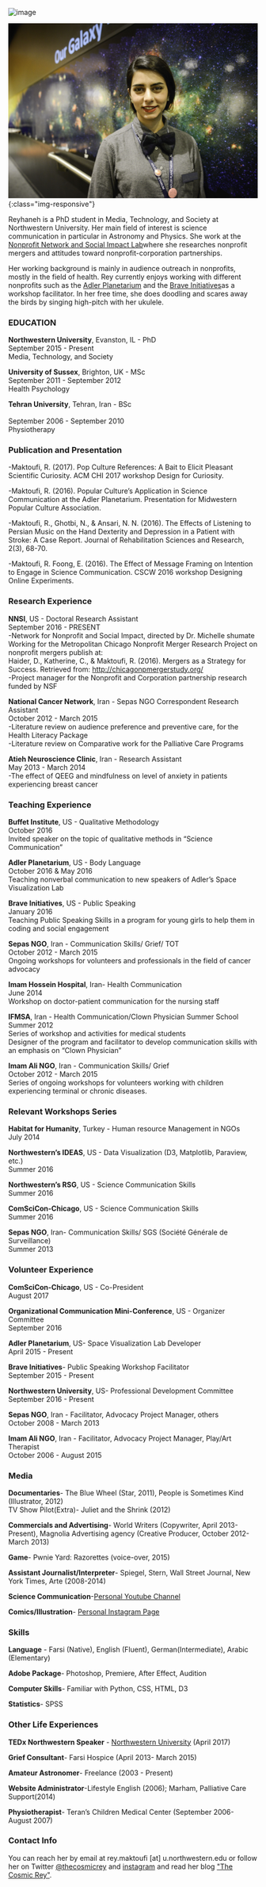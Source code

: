 ![image](https://pbs.twimg.com/profile_images/731982661351309312/4Rvyktxj.jpg)

![image](https://github.com/reymaktoufi/Reyhaneh-Maktoufi/blob/master/Volunteer%202017_Ten.jpg){:class="img-responsive"}

Reyhaneh is a PhD student in Media, Technology, and Society at Northwestern University. Her main field of interest is science communication in particular in Astronomy and Physics. She work at the [Nonprofit Network and Social Impact Lab](https://nnsi.northwestern.edu/about-us/people-2/)where she researches nonprofit mergers and attitudes toward nonprofit-corporation partnerships.

Her working background is mainly in audience outreach in nonprofits, mostly in the field of health. Rey currently enjoys working with different nonprofits such as the [Adler Planetarium](http://www.adlerplanetarium.org/#0m5qPHF4VP2Hw1TA.97) and the [Brave Initiatives](https://www.braveinitiatives.com/the-brave-team.html)as a workshop facilitator. In her free time, she does doodling and scares away the birds by singing high-pitch with her ukulele.


### EDUCATION

**Northwestern University**, Evanston, IL - PhD<br>
September  2015 - Present<br>
Media, Technology, and Society<br>

**University of Sussex**, Brighton, UK - MSc<br>
September 2011 - September 2012<br>
Health Psychology<br>

**Tehran University**, Tehran, Iran - BSc<br>                                     	
September 2006 - September 2010<br>
Physiotherapy<br>

### Publication and Presentation

-Maktoufi, R. (2017). Pop Culture References: A Bait to Elicit Pleasant Scientific Curiosity. ACM CHI 2017 workshop Design for Curiosity.<br>

-Maktoufi, R. (2016). Popular Culture’s Application in Science Communication at the Adler Planetarium. Presentation for Midwestern Popular Culture Association.<br>

-Maktoufi, R., Ghotbi, N., & Ansari, N. N. (2016). The Effects of Listening to Persian Music on the Hand Dexterity and Depression in a Patient with Stroke: A Case Report. Journal of Rehabilitation Sciences and Research, 2(3), 68-70.<br>

-Maktoufi, R. Foong, E. (2016). The Effect of Message Framing on Intention to Engage in Science Communication. CSCW 2016 workshop Designing Online Experiments.<br>

### Research Experience

**NNSI**, US - Doctoral Research Assistant<br>
September 2016 - PRESENT<br>
-Network for Nonprofit and Social Impact, directed by Dr. Michelle shumate<br> 
Working for the Metropolitan Chicago Nonprofit Merger Research Project on nonprofit mergers publish at:<br>
Haider, D., Katherine, C., & Maktoufi, R. (2016). Mergers as a Strategy for Success. Retrieved from: http://chicagonpmergerstudy.org/<br>
-Project manager for the Nonprofit and Corporation partnership research funded by NSF<br>

**National Cancer Network**, Iran - Sepas NGO Correspondent Research Assistant<br>
October 2012 - March 2015<br>
-Literature review on audience preference and preventive care, for the Health Literacy Package <br>
-Literature review on Comparative work for the Palliative Care Programs <br>

**Atieh Neuroscience Clinic**, Iran - Research Assistant<br>
May 2013 - March 2014<br>
-The effect of QEEG and mindfulness on level of anxiety in patients experiencing breast cancer<br>

### Teaching Experience

**Buffet Institute**, US - Qualitative Methodology<br>
October 2016 <br>
Invited speaker on the topic of qualitative methods in “Science Communication”<br>

**Adler Planetarium**, US - Body Language<br>
October 2016 & May 2016<br>
Teaching nonverbal communication to new speakers of Adler’s Space Visualization Lab<br>

**Brave Initiatives**, US - Public Speaking<br>
January 2016<br>
Teaching Public Speaking Skills in a program for young girls to help them in coding and social engagement<br>

**Sepas NGO**, Iran - Communication Skills/ Grief/ TOT<br>
October 2012 - March 2015<br>
Ongoing workshops for volunteers and professionals in the field of cancer advocacy <br>

**Imam Hossein Hospital**, Iran- Health Communication<br>
June 2014<br>
Workshop on doctor-patient communication for the nursing staff<br>

**IFMSA**, Iran - Health Communication/Clown Physician Summer School<br>
Summer 2012<br>
Series of workshop and activities for medical students<br>
Designer of the program and facilitator to develop communication skills with an emphasis on “Clown Physician” <br>

**Imam Ali NGO**, Iran - Communication Skills/ Grief<br>
October 2012 - March 2015<br>
Series of ongoing workshops for volunteers working with children experiencing terminal or chronic diseases.<br>

### Relevant Workshops Series

**Habitat for Humanity**, Turkey - Human resource Management in NGOs<br>
July 2014<br>

**Northwestern’s IDEAS**, US - Data Visualization (D3, Matplotlib, Paraview, etc.)<br>
Summer 2016<br>

**Northwestern’s RSG**, US - Science Communication Skills<br>
Summer 2016<br>

**ComSciCon-Chicago**, US - Science Communication Skills<br>
Summer 2016<br>

**Sepas NGO**, Iran- Communication Skills/ SGS (Société Générale de Surveillance)<br>
Summer 2013<br>

### Volunteer Experience

**ComSciCon-Chicago**, US - Co-President<br>
August 2017<br>

**Organizational Communication Mini-Conference**, US - Organizer Committee<br>
September 2016<br>

**Adler Planetarium**, US- Space Visualization Lab Developer<br>
April 2015 - Present<br>

**Brave Initiatives**- Public Speaking Workshop Facilitator<br>
September 2015 - Present<br>

**Northwestern University**, US-  Professional Development Committee <br>
September 2016 - Present<br>

**Sepas NGO**, Iran - Facilitator, Advocacy Project Manager, others<br>
October 2008 - March 2013<br>

**Imam Ali NGO**, Iran - Facilitator, Advocacy Project Manager, Play/Art Therapist<br>
October 2006 - August 2015<br>

### Media

**Documentaries**- The Blue Wheel (Star, 2011), People is Sometimes Kind (Illustrator, 2012)<br>
TV Show Pilot(Extra)- Juliet and the Shrink (2012)<br>

**Commercials and Advertising**-  World Writers (Copywriter, April 2013- Present), Magnolia Advertising agency (Creative Producer, October 2012- March 2013)<br>

**Game**- Pwnie Yard: Razorettes (voice-over, 2015)<br>

**Assistant Journalist/Interpreter**- Spiegel, Stern, Wall Street Journal, New York Times, Arte (2008-2014)<br>

**Science Communication**-[Personal Youtube Channel](https://www.youtube.com/user/reyhanehmak)<br>

**Comics/Illustration**- [Personal Instagram Page ](https://www.instagram.com/reyhanehmc/)<br>


### Skills

**Language** - Farsi (Native), English (Fluent), German(Intermediate), Arabic (Elementary)<br>

**Adobe Package**- Photoshop, Premiere, After Effect, Audition<br>

**Computer Skills**- Familiar with Python, CSS, HTML, D3<br>

**Statistics**- SPSS <br>

### Other Life Experiences
**TEDx Northwestern Speaker** - [Northwestern University](https://tedxnorthwesternu.com/speakers/) (April 2017)<br>

**Grief Consultant**- Farsi Hospice (April 2013- March 2015)<br>

**Amateur Astronomer**- Freelance (2003 - Present)<br>

**Website Administrator**-Lifestyle English (2006); Marham, Palliative Care Support(2014)<br>

**Physiotherapist**- Teran’s Children Medical Center (September 2006- August 2007)<br>

### Contact Info
You can reach her by email at rey.maktoufi [at] u.northwestern.edu or follow her on Twitter [@thecosmicrey](https://twitter.com/thecosmicrey) and [instagram](https://www.instagram.com/reyhanehmc/) and read her blog ["The Cosmic Rey"](https://reyhanehmaktoufi.wordpress.com/).



